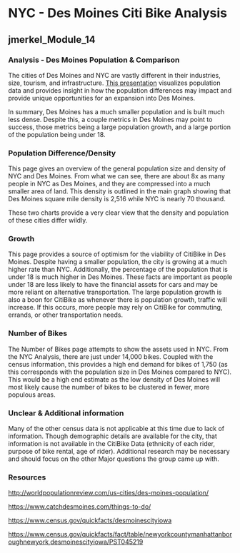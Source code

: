 # NYC - Des Moines Citi Bike Analysis
## jmerkel_Module_14

### Analysis - Des Moines Population & Comparison
The cities of Des Moines and NYC are vastly different in their industries, size, tourism, and infrastructure. [This presentation](https://public.tableau.com/shared/BZBJ57BBY?:display_count=y&:origin=viz_share_link) visualizes population data and provides insight in how the population differences may impact and provide unique opportunities for an expansion into Des Moines.

In summary, Des Moines has a much smaller population and is built much less dense. Despite this, a couple metrics in Des Moines may point to success, those metrics being a large population growth, and a large portion of the population being under 18.


### Population Difference/Density
This page gives an overview of the general population size and density of NYC and Des Moines. From what we can see, there are about 8x as many people in NYC as Des Moines, and they are compressed into a much smaller area of land. This density is outlined in the main graph showing that Des Moines square mile density is 2,516 while NYC is nearly 70 thousand.

These two charts provide a very clear view that the density and population of these cities differ wildly.

### Growth
This page provides a source of optimism for the viability of CitiBike in Des Moines. Despite having a smaller population, the city is growing at a much higher rate than NYC. Additionally, the percentage of the population that is under 18 is much higher in Des Moines. These facts are important as people under 18 are less likely to have the financial assets for cars and may be more reliant on alternative transportation. The large population growth is also a boon for CitiBike as whenever there is population growth, traffic will increase. If this occurs, more people may rely on CitiBike for commuting, errands, or other transportation needs.

### Number of Bikes
The Number of Bikes page attempts to show the assets used in NYC. From the NYC Analysis, there are just under 14,000 bikes. Coupled with the census information, this provides a high end demand for bikes of 1,750 (as this corresponds with the population size in Des Moines compared to NYC). This would be a high end estimate as the low density of Des Moines will most likely cause the number of bikes to be clustered in fewer, more populous areas.


### Unclear & Additional information
Many of the other census data is not applicable at this time due to lack of information. Though demographic details are available for the city, that information is not available in the CitiBike Data (ethnicity of each rider, purpose of bike rental, age of rider). Additional research may be necessary and should focus on the other Major questions the group came up with.

### Resources
<http://worldpopulationreview.com/us-cities/des-moines-population/>

<https://www.catchdesmoines.com/things-to-do/>

<https://www.census.gov/quickfacts/desmoinescityiowa>

<https://www.census.gov/quickfacts/fact/table/newyorkcountymanhattanboroughnewyork,desmoinescityiowa/PST045219>
